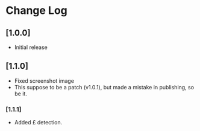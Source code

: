 # Change Log

## [1.0.0]
- Initial release

## [1.1.0]
- Fixed screenshot image
- This suppose to be a patch (v1.0.1), but made a mistake in publishing, so be it.

### [1.1.1]

- Added £ detection.